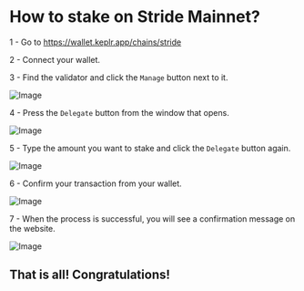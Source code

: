 # How to stake on Stride Mainnet?

1 - Go to https://wallet.keplr.app/chains/stride

2 - Connect your wallet.

3 - Find the validator and click the `Manage` button next to it.

![Image](https://i.hizliresim.com/o33fkyn.png)


4 - Press the `Delegate` button from the window that opens.

![Image](https://i.hizliresim.com/afb6oe9.png)


5 - Type the amount you want to stake and click the `Delegate` button again.

![Image](https://i.hizliresim.com/pr8ququ.png)


6 - Confirm your transaction from your wallet.

![Image](https://i.hizliresim.com/lkc6ypw.png)


7 - When the process is successful, you will see a confirmation message on the website.

![Image](https://i.hizliresim.com/hjdkmds.png)


## That is all! Congratulations!
